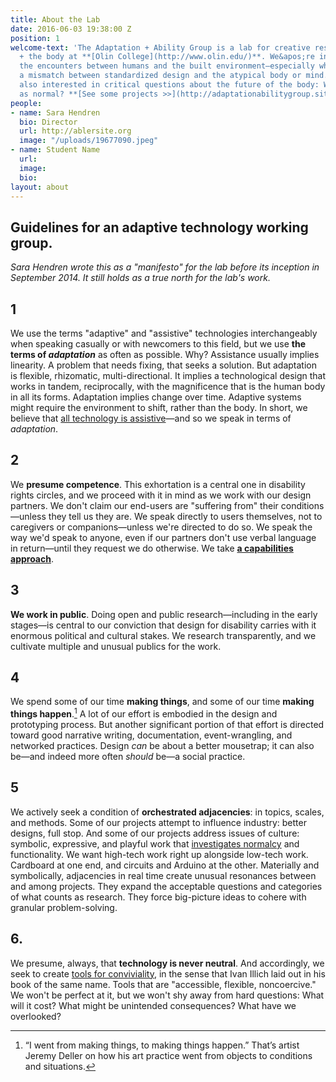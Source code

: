 ```yaml
---
title: About the Lab
date: 2016-06-03 19:38:00 Z
position: 1
welcome-text: 'The Adaptation + Ability Group is a lab for creative research on technology
  + the body at **[Olin College](http://www.olin.edu/)**. We&apos;re interested in
  the encounters between humans and the built environment—especially when there&apos;s
  a mismatch between standardized design and the atypical body or mind. But we&apos;re
  also interested in critical questions about the future of the body: What counts
  as normal? **[See some projects >>](http://adaptationabilitygroup.siteleaf.net/projects/)**'
people:
- name: Sara Hendren
  bio: Director
  url: http://ablersite.org
  image: "/uploads/19677090.jpeg"
- name: Student Name
  url: 
  image: 
  bio: 
layout: about
---
```


## Guidelines for an adaptive technology working group.

*Sara Hendren wrote this as a "manifesto" for the lab before its inception in September 2014. It still holds as a true north for the lab's work.*

## 1

We use the terms "adaptive" and "assistive" technologies interchangeably when speaking casually or with newcomers to this field, but we use **the terms of *adaptation*** as often as possible. Why? Assistance usually implies linearity. A problem that needs fixing, that seeks a solution. But adaptation is flexible, rhizomatic, multi-directional. It implies a technological design that works in tandem, reciprocally, with the magnificence that is the human body in all its forms. Adaptation implies change over time. Adaptive systems might require the environment to shift, rather than the body. In short, we believe that [all technology is assistive](https://medium.com/backchannel/all-technology-is-assistive-ac9f7183c8cd#.a4rzzhel5)—and so we speak in terms of *adaptation*.

## 2

We **presume competence**. This exhortation is a central one in disability rights circles, and we proceed with it in mind as we work with our design partners. We don't claim our end-users are "suffering from" their conditions—unless they tell us they are. We speak directly to users themselves, not to caregivers or companions—unless we're directed to do so. We speak the way we'd speak to anyone, even if our partners don't use verbal language in return—until they request we do otherwise. We take **[a capabilities approach](http://en.wikipedia.org/wiki/Capabilities_approach)**.

## 3

**We work in public**. Doing open and public research—including in the early stages—is central to our conviction that design for disability carries with it enormous political and cultural stakes. We research transparently, and we cultivate multiple and unusual publics for the work.

## 4

We spend some of our time **making things**, and some of our time **making things happen**.[^1] A lot of our effort is embodied in the design and prototyping process. But another significant portion of that effort is directed toward good narrative writing, documentation, event-wrangling, and networked practices. Design *can* be about a better mousetrap; it can also be—and indeed more often *should* be—a social practice.

## 5

We actively seek a condition of **orchestrated adjacencies**: in topics, scales, and methods. Some of our projects attempt to influence industry: better designs, full stop. And some of our projects address issues of culture: symbolic, expressive, and playful work that [investigates normalcy](http://ablersite.org/investigating-normal/) and functionality. We want high-tech work right up alongside low-tech work. Cardboard at one end, and circuits and Arduino at the other. Materially and symbolically, adjacencies in real time create unusual resonances between and among projects. They expand the acceptable questions and categories of what counts as research. They force big-picture ideas to cohere with granular problem-solving.

## 6.

We presume, always, that **technology is never neutral**. And accordingly, we seek to create [tools for conviviality](http://www.theatlantic.com/technology/archive/2012/04/why-the-landline-telephone-was-the-perfect-tool/255930/), in the sense that Ivan Illich laid out in his book of the same name. Tools that are "accessible, flexible, noncoercive." We won't be perfect at it, but we won't shy away from hard questions: What will it cost? What might be unintended consequences? What have we overlooked?

[^1]: “I went from making things, to making things happen.” That’s artist Jeremy Deller on how his art practice went from objects to conditions and situations.
